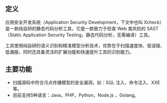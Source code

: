 ## 定义
应用安全开发系统（Application Security Development，下文中也叫 Xcheck）是一款纯自研的静态代码分析工具，它是一款致力于检查 Web 类风险的 SAST（Static Application Security Testing，静态代码分析，无需编译）工具。

工具使用纯自研的语义识别和精准模型分析技术，优势在于扫描速度快、低误报、低漏报，同时还具备灵活的扩展功能和快速提升工具的识别能力。

## 主要功能
- 扫描源码中符合污点传播模型的安全漏洞，如：SQL 注入、命令注入、XXE 等。
- 目前支持5种语言：Java，PHP，Python，Node.js ，Golang。
